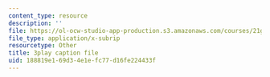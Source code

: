 ```yaml
---
content_type: resource
description: ''
file: https://ol-ocw-studio-app-production.s3.amazonaws.com/courses/21g-503-japanese-iii-fall-2019/188819e169d34e1efc77d16fe224433f_dWNrHmcb4Oo.srt
file_type: application/x-subrip
resourcetype: Other
title: 3play caption file
uid: 188819e1-69d3-4e1e-fc77-d16fe224433f
---
```

